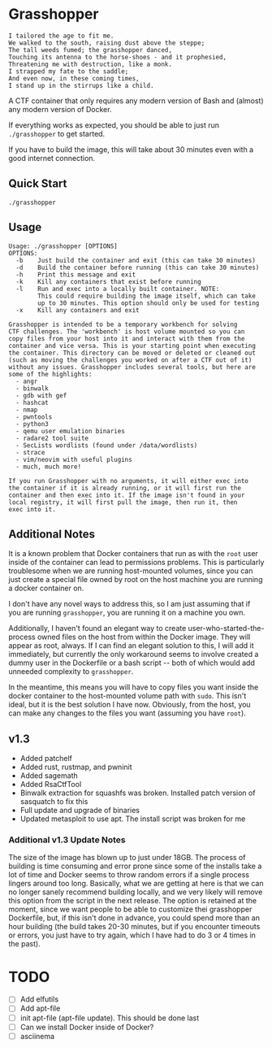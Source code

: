 # Grasshopper

```
I tailored the age to fit me.
We walked to the south, raising dust above the steppe;
The tall weeds fumed; the grasshopper danced,
Touching its antenna to the horse-shoes - and it prophesied,
Threatening me with destruction, like a monk.
I strapped my fate to the saddle;
And even now, in these coming times,
I stand up in the stirrups like a child.
```

A CTF container that only requires any modern version of Bash and (almost)
any modern version of Docker.

If everything works as expected, you should be able to just run `./grasshopper` to get started.

If you have to build the image, this will take about 30 minutes even with a good internet connection.

## Quick Start

```
./grasshopper
```

## Usage

```
Usage: ./grasshopper [OPTIONS]
OPTIONS:
  -b    Just build the container and exit (this can take 30 minutes)
  -d    Build the container before running (this can take 30 minutes)
  -h    Print this message and exit
  -k    Kill any containers that exist before running
  -l    Run and exec into a locally built container. NOTE:
        This could require building the image itself, which can take
        up to 30 minutes. This option should only be used for testing
  -x    Kill any containers and exit

Grasshopper is intended to be a temporary workbench for solving
CTF challenges. The 'workbench' is host volume mounted so you can
copy files from your host into it and interact with them from the
container and vice versa. This is your starting point when executing
the container. This directory can be moved or deleted or cleaned out
(such as moving the challenges you worked on after a CTF out of it)
without any issues. Grasshopper includes several tools, but here are
some of the highlights:
  - angr
  - binwalk
  - gdb with gef
  - hashcat
  - nmap
  - pwntools
  - python3
  - qemu user emulation binaries
  - radare2 tool suite
  - SecLists wordlists (found under /data/wordlists)
  - strace
  - vim/neovim with useful plugins
  - much, much more!

If you run Grasshopper with no arguments, it will either exec into
the container if it is already running, or it will first run the
container and then exec into it. If the image isn't found in your
local registry, it will first pull the image, then run it, then
exec into it.
```

## Additional Notes

It is a known problem that Docker containers that run as with the 
`root` user inside of the container can lead to permissions problems.
This is particularly troublesome when we are running host-mounted
volumes, since you can just create a special file owned by root on 
the host machine you are running a docker container on.

I don't have any novel ways to address this, so I am just assuming
that if you are running `grasshopper`, you are running it on a machine 
you own.

Additionally, I haven't found an elegant way to create
user-who-started-the-process owned files on the host from within the
Docker image. They will appear as root, always. If I can find an elegant 
solution to this, I will add it immediately, but currently the only
workaround seems to involve created a dummy user in the Dockerfile or a 
bash script -- both of which would add unneeded complexity to `grasshopper`.

In the meantime, this means you will have to copy files you want inside 
the docker container to the host-mounted volume path with `sudo`. This 
isn't ideal, but it is the best solution I have now. Obviously, from the 
host, you can make any changes to the files you want (assuming you have 
`root`).

## v1.3

- Added patchelf 
- Added rust, rustmap, and pwninit 
- Added sagemath
- Added RsaCtfTool
- Binwalk extraction for squashfs was broken. Installed patch version of sasquatch to fix this
- Full update and upgrade of binaries
- Updated metasploit to use apt. The install script was broken for me

### Additional v1.3 Update Notes

The size of the image has blown up to just under 18GB. The process of building is time consuming and error prone since some of the installs take a lot of time and Docker seems to throw random errors if a single process lingers around too long. Basically, what we are getting at here is that we can no longer sanely recommend building locally, and we very likely will remove this option from the script in the next release. The option is retained at the moment, since we want people to be able to customize thei grasshopper Dockerfile, but, if this isn't done in advance, you could spend more than an hour building (the build takes 20-30 minutes, but if you encounter timeouts or errors, you just have to try again, which I have had to do 3 or 4 times in the past).

# TODO

- [ ] Add elfutils
- [ ] Add apt-file
- [ ] init apt-file (apt-file update). This should be done last
- [ ] Can we install Docker inside of Docker?
- [ ] asciinema

